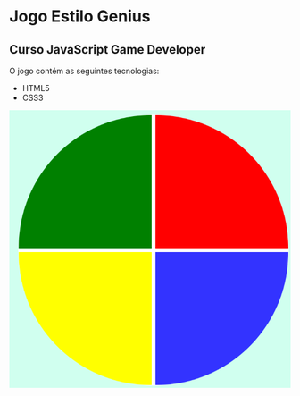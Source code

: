 # Jogo Estilo Genius
## Curso JavaScript Game Developer

O jogo contém as seguintes tecnologias:
- HTML5
- CSS3

![screenshot](example.png?raw=true "screenshot")
